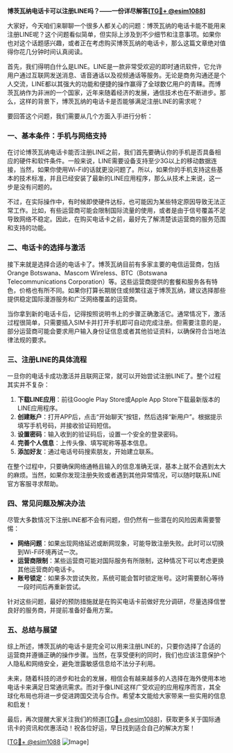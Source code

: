 **博茨瓦纳电话卡可以注册LINE吗？——一份详尽解答[[TG💪+ @esim1088](https://t.me/s/esim1088)]**

大家好，今天咱们来聊聊一个很多人都关心的问题：博茨瓦纳的电话卡能不能用来注册LINE呢？这个问题看似简单，但实际上涉及到不少细节和注意事项。如果你也对这个话题感兴趣，或者正在考虑购买博茨瓦纳的电话卡，那么这篇文章绝对值得你花几分钟时间认真阅读。

首先，我们得明白什么是LINE。LINE是一款非常受欢迎的即时通讯软件，它允许用户通过互联网发送消息、语音通话以及视频通话等服务。无论是商务沟通还是个人交流，LINE都以其强大的功能和便捷的操作赢得了全球数亿用户的青睐。而博茨瓦纳作为非洲的一个国家，近年来随着经济的发展，通信技术也在不断进步。那么，这样的背景下，博茨瓦纳的电话卡是否能够满足注册LINE的需求呢？

要回答这个问题，我们需要从几个方面入手进行分析：

### **一、基本条件：手机与网络支持**
在讨论博茨瓦纳电话卡能否注册LINE之前，我们首先要确认你的手机是否具备相应的硬件和软件条件。一般来说，LINE需要设备支持至少3G以上的移动数据连接，当然，如果你使用Wi-Fi的话就更没问题了。所以，如果你的手机支持这些基本的技术标准，并且已经安装了最新的LINE应用程序，那么从技术上来说，这一步是没有问题的。

不过，在实际操作中，有时候即使硬件达标，也可能因为某些特定原因导致无法正常工作。比如，有些运营商可能会限制国际流量的使用，或者是由于信号覆盖不足导致网络不稳定。因此，在购买电话卡之前，最好先了解清楚该运营商的服务范围和支持的功能。

### **二、电话卡的选择与激活**
接下来就是选择合适的电话卡了。博茨瓦纳目前有多家主要的电信运营商，包括Orange Botswana、Mascom Wireless、BTC（Botswana Telecommunications Corporation）等。这些运营商提供的套餐和服务各有特色，价格也有所不同。如果你打算长期居住或频繁往返于博茨瓦纳，建议选择那些提供稳定国际漫游服务和广泛网络覆盖的运营商。

当你拿到新的电话卡后，记得按照说明书上的步骤正确激活它。通常情况下，激活过程很简单，只需要插入SIM卡并打开手机即可自动完成注册。但需要注意的是，部分运营商可能会要求用户输入身份证信息或者其他验证资料，以确保符合当地法律法规的要求。

### **三、注册LINE的具体流程**
一旦你的电话卡成功激活并且联网正常，就可以开始尝试注册LINE了。整个过程其实并不复杂：

1. **下载LINE应用**：前往Google Play Store或Apple App Store下载最新版本的LINE应用程序。
2. **创建账户**：打开APP后，点击“开始聊天”按钮，然后选择“新用户”。根据提示填写手机号码，并接收验证码短信。
3. **设置密码**：输入收到的验证码后，设置一个安全的登录密码。
4. **完善个人信息**：上传头像、填写昵称等基本信息。
5. **添加好友**：通过电话号码搜索朋友，开始建立联系。

在整个过程中，只要确保网络通畅且输入的信息准确无误，基本上就不会遇到太大的麻烦。当然，如果你发现注册失败或者遇到其他异常情况，可以随时联系LINE官方客服寻求帮助。

### **四、常见问题及解决办法**
尽管大多数情况下注册LINE都不会有问题，但仍然有一些潜在的风险因素需要警惕：

- **网络问题**：如果出现网络延迟或断网现象，可能导致注册失败。此时可以切换到Wi-Fi环境再试一次。
- **运营商限制**：某些运营商可能对国际服务有所限制，这种情况下可以考虑更换其他运营商的电话卡。
- **账号锁定**：如果多次尝试失败，系统可能会暂时锁定账号。这时需要耐心等待一段时间后再重新尝试。

针对这些问题，最好的预防措施就是在购买电话卡前做好充分调研，尽量选择信誉良好的服务商，并提前准备好备用方案。

### **五、总结与展望**
综上所述，博茨瓦纳的电话卡是完全可以用来注册LINE的，只要你选择了合适的运营商并遵循正确的操作步骤。当然，在享受便利的同时，我们也应该注意保护个人隐私和网络安全，避免泄露敏感信息给不法分子利用。

未来，随着科技的进步和社会的发展，相信会有越来越多的人选择在海外使用本地电话卡来满足日常通讯需求。而对于像LINE这样广受欢迎的应用程序而言，其全球化布局也将进一步促进跨国交流与合作。希望本文能给大家带来一些实用的信息和启发！

最后，再次提醒大家关注我们的频道[[TG💪+ @esim1088](https://t.me/s/esim1088)]，获取更多关于国际通讯卡的资讯和优惠活动！祝各位好运，早日找到适合自己的解决方案！

[[TG💪+ @esim1088](https://t.me/s/esim1088) ![Image](https://i.postimg.cc/4NQfJmqS/Snipaste-2025-05-13-00-14-12.png)]